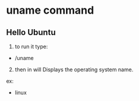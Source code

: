 # uname command

## Hello Ubuntu 

1) to run it type:

* /uname

2) then in will Displays the operating system name.

ex:

* linux
